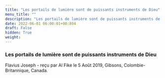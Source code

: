 ```yaml
---
title: "Les portails de lumière sont de puissants instruments de Dieu"
menu_title: ""
description: "Les portails de lumière sont de puissants instruments de Dieu"
date: 2022-06-01 06:00:01+00:804
draft: False
hidden: True
weight:
---
```

### Les portails de lumière sont de puissants instruments de Dieu

Flavius Joseph - reçu par Al Fike le 5 Août 2019, Gibsons, Colombie-Britannique, Canada.



